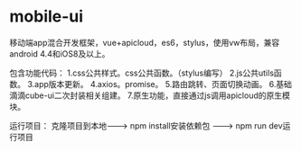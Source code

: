 # mobile-ui
移动端app混合开发框架，vue+apicloud，es6，stylus，使用vw布局，兼容android 4.4和iOS8及以上。

包含功能代码：
  1.css公共样式。css公共函数。（stylus编写）
  2.js公共utils函数。
  3.app版本更新。
  4.axios。promise。
  5.路由跳转、页面切换动画。
  6.基础滴滴cube-ui二次封装相关组建。
  7.原生功能，直接通过js调用apicloud的原生模块。

运行项目：
  克隆项目到本地---> npm install安装依赖包 ---> npm run dev运行项目